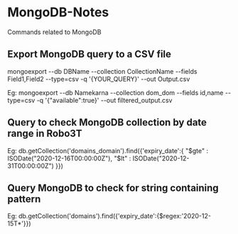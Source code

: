 # MongoDB-Notes
Commands related to MongoDB

## Export MongoDB query to a CSV file
mongoexport --db DBName --collection CollectionName --fields Field1,Field2 --type=csv -q '{YOUR_QUERY}' --out Output.csv

Eg: mongoexport --db Namekarna --collection dom_dom --fields id,name --type=csv -q '{"available":true}'  --out filtered_output.csv

## Query to check MongoDB collection by date range in Robo3T
Eg: db.getCollection('domains_domain').find({'expiry_date':{ "$gte" : ISODate("2020-12-16T00:00:00Z"), "$lt" : ISODate("2020-12-31T00:00:00Z") }})

## Query MongoDB to check for string containing pattern
Eg: db.getCollection('domains').find({'expiry_date':{$regex:'2020-12-15T*'}})
